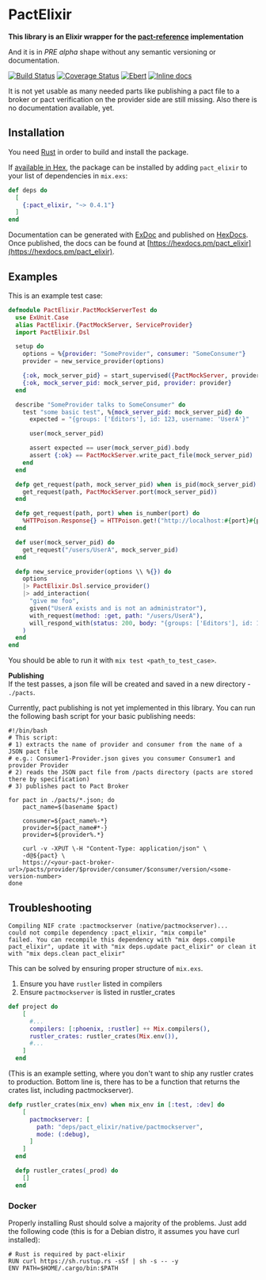 # PactElixir

**This library is an Elixir wrapper for the [pact-reference](https://github.com/pact-foundation/pact-reference) implementation**

And it is in *PRE alpha* shape without any semantic versioning or documentation.

[![Build Status](https://travis-ci.org/elitau/pact_elixir.svg?branch=master)](https://travis-ci.org/elitau/pact_elixir)
[![Coverage Status](https://coveralls.io/repos/github/elitau/pact_elixir/badge.svg?branch=master)](https://coveralls.io/github/elitau/pact_elixir?branch=master)
[![Ebert](https://ebertapp.io/github/elitau/pact_elixir.svg)](https://ebertapp.io/github/elitau/pact_elixir)
[![Inline docs](http://inch-ci.org/github/elitau/pact_elixir.svg)](http://inch-ci.org/github/elitau/pact_elixir)

It is not yet usable as many needed parts like publishing a pact file to a broker or pact
verification on the provider side are still missing. Also there is no documentation available, yet.

## Installation

You need [Rust](https://www.rust-lang.org) in order to build and install the package.

If [available in Hex](https://hex.pm/docs/publish), the package can be installed
by adding `pact_elixir` to your list of dependencies in `mix.exs`:

```elixir
def deps do
  [
    {:pact_elixir, "~> 0.4.1"}
  ]
end
```

Documentation can be generated with [ExDoc](https://github.com/elixir-lang/ex_doc)
and published on [HexDocs](https://hexdocs.pm). Once published, the docs can
be found at [https://hexdocs.pm/pact_elixir](https://hexdocs.pm/pact_elixir).

## Examples  

This is an example test case:

```elixir
defmodule PactElixir.PactMockServerTest do
  use ExUnit.Case
  alias PactElixir.{PactMockServer, ServiceProvider}
  import PactElixir.Dsl

  setup do
    options = %{provider: "SomeProvider", consumer: "SomeConsumer"}
    provider = new_service_provider(options)

    {:ok, mock_server_pid} = start_supervised({PactMockServer, provider})
    {:ok, mock_server_pid: mock_server_pid, provider: provider}
  end

  describe "SomeProvider talks to SomeConsumer" do
    test "some basic test", %{mock_server_pid: mock_server_pid} do
      expected = "{groups: ['Editors'], id: 123, username: 'UserA'}"

      user(mock_server_pid)

      assert expected == user(mock_server_pid).body
      assert {:ok} == PactMockServer.write_pact_file(mock_server_pid)
    end
  end

  defp get_request(path, mock_server_pid) when is_pid(mock_server_pid) do
    get_request(path, PactMockServer.port(mock_server_pid))
  end

  defp get_request(path, port) when is_number(port) do
    %HTTPoison.Response{} = HTTPoison.get!("http://localhost:#{port}#{path}")
  end

  def user(mock_server_pid) do
    get_request("/users/UserA", mock_server_pid)
  end

  defp new_service_provider(options \\ %{}) do
    options
    |> PactElixir.Dsl.service_provider()
    |> add_interaction(
      "give me foo",
      given("UserA exists and is not an administrator"),
      with_request(method: :get, path: "/users/UserA"),
      will_respond_with(status: 200, body: "{groups: ['Editors'], id: 123, username: 'UserA'}")
    )
  end
end
```

You should be able to run it with `mix test <path_to_test_case>`.

**Publishing**  
If the test passes, a json file will be created and saved in a new directory - `./pacts`.

Currently, pact publishing is not yet implemented in this library. You can run the following bash script for your basic publishing needs:  

```shell
#!/bin/bash
# This script:
# 1) extracts the name of provider and consumer from the name of a JSON pact file
# e.g.: Consumer1-Provider.json gives you consumer Consumer1 and provider Provider
# 2) reads the JSON pact file from /pacts directory (pacts are stored there by specification)
# 3) publishes pact to Pact Broker

for pact in ./pacts/*.json; do
    pact_name=$(basename $pact)

    consumer=${pact_name%-*}
    provider=${pact_name#*-}
    provider=${provider%.*}

    curl -v -XPUT \-H "Content-Type: application/json" \
    -d@${pact} \
    https://<your-pact-broker-url>/pacts/provider/$provider/consumer/$consumer/version/<some-version-number>
done
```

## Troubleshooting

```
Compiling NIF crate :pactmockserver (native/pactmockserver)...  
could not compile dependency :pact_elixir, "mix compile"
failed. You can recompile this dependency with "mix deps.compile pact_elixir", update it with "mix deps.update pact_elixir" or clean it with "mix deps.clean pact_elixir"
```
This can be solved by ensuring proper structure of `mix.exs`.
1) Ensure you have `rustler` listed in compilers
2) Ensure `pactmockserver` is listed in rustler_crates

```elixir
def project do
    [
      #...
      compilers: [:phoenix, :rustler] ++ Mix.compilers(),
      rustler_crates: rustler_crates(Mix.env()),
      #...
    ]
  end
```

(This is an example setting, where you don't want to ship any rustler crates to production. Bottom line is, there has to be a function that returns the crates list, including pactmockserver).

```elixir
defp rustler_crates(mix_env) when mix_env in [:test, :dev] do
    [
      pactmockserver: [
        path: "deps/pact_elixir/native/pactmockserver",
        mode: (:debug),
      ]
    ]
  end

  defp rustler_crates(_prod) do
    []
  end
  ```

### Docker
Properly installing Rust should solve a majority of the problems. Just add the following code (this is for a Debian distro, it assumes you have curl installed):  

```docker
# Rust is required by pact-elixir
RUN curl https://sh.rustup.rs -sSf | sh -s -- -y
ENV PATH=$HOME/.cargo/bin:$PATH
```
